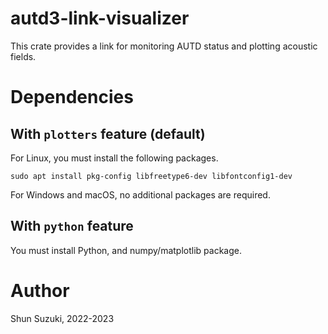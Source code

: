 # autd3-link-visualizer

This crate provides a link for monitoring AUTD status and plotting acoustic fields.

# Dependencies

## With `plotters` feature (default)

For Linux, you must install the following packages.

```
sudo apt install pkg-config libfreetype6-dev libfontconfig1-dev
```

For Windows and macOS, no additional packages are required.

## With `python` feature

You must install Python, and numpy/matplotlib package.

# Author

Shun Suzuki, 2022-2023
